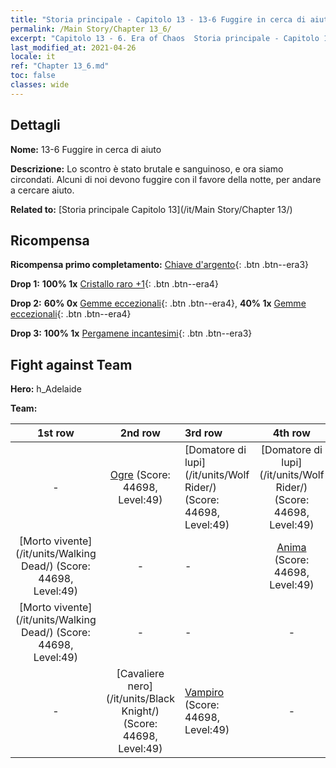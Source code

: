 ```yaml
---
title: "Storia principale - Capitolo 13 - 13-6 Fuggire in cerca di aiuto"
permalink: /Main Story/Chapter 13_6/
excerpt: "Capitolo 13 - 6. Era of Chaos  Storia principale - Capitolo 13_6. 13-6 Fuggire in cerca di aiuto"
last_modified_at: 2021-04-26
locale: it
ref: "Chapter 13_6.md"
toc: false
classes: wide
---
```


## Dettagli

 **Nome:** 13-6 Fuggire in cerca di aiuto

 **Descrizione:** Lo scontro è stato brutale e sanguinoso, e ora siamo circondati. Alcuni di noi devono fuggire con il favore della notte, per andare a cercare aiuto.

 **Related to:** [Storia principale Capitolo 13](/it/Main Story/Chapter 13/)

## Ricompensa

 **Ricompensa primo completamento:** [Chiave d'argento](/ItemsIT/con_693/){: .btn .btn--era3}

 **Drop 1:** **100% 1x** [Cristallo raro +1](/ItemsIT/mat_45/){: .btn .btn--era4}

 **Drop 2:** **60% 0x** [Gemme eccezionali](/ItemsIT/mat_37/){: .btn .btn--era4}, **40% 1x** [Gemme eccezionali](/ItemsIT/mat_37/){: .btn .btn--era4}

 **Drop 3:** **100% 1x** [Pergamene incantesimi](/ItemsIT/con_694/){: .btn .btn--era3}


## Fight against Team
 **Hero:** h_Adelaide

 **Team:**


  | 1st row | 2nd row | 3rd row | 4th row |
  |:----:|:----:|:----|:----:|
  | - | [Ogre](/it/units/Ogre/) (Score: 44698, Level:49)  | [Domatore di lupi](/it/units/Wolf Rider/) (Score: 44698, Level:49)  | [Domatore di lupi](/it/units/Wolf Rider/) (Score: 44698, Level:49)  |
  | [Morto vivente](/it/units/Walking Dead/) (Score: 44698, Level:49)  | - | - | [Anima](/it/units/Wight/) (Score: 44698, Level:49)  |
  | [Morto vivente](/it/units/Walking Dead/) (Score: 44698, Level:49)  | - | - | - |
  | - | [Cavaliere nero](/it/units/Black Knight/) (Score: 44698, Level:49)  | [Vampiro](/it/units/Vampire/) (Score: 44698, Level:49)  | - |


